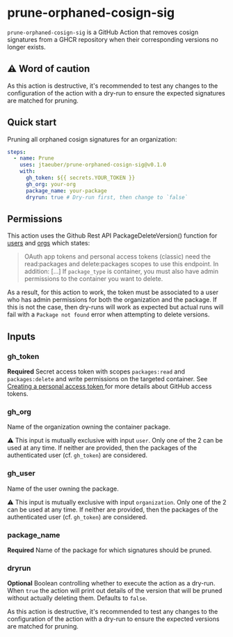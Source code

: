 # prune-orphaned-cosign-sig

`prune-orphaned-cosign-sig` is a GitHub Action that removes cosign signatures from a GHCR repository when their corresponding versions no longer exists.

## ⚠️ Word of caution

As this action is destructive, it's recommended to test any changes to the configuration of the action with a dry-run to ensure the expected signatures are matched for pruning.

## Quick start

Pruning all orphaned cosign signatures for an organization:

```yml
steps:
  - name: Prune
    uses: jtaeuber/prune-orphaned-cosign-sig@v0.1.0
    with:
      gh_token: ${{ secrets.YOUR_TOKEN }}
      gh_org: your-org
      package_name: your-package
      dryrun: true # Dry-run first, then change to `false`
```

## Permissions

This action uses the Github Rest API PackageDeleteVersion() function for [users](https://docs.github.com/en/rest/packages/packages#delete-a-package-version-for-the-authenticated-user) and [orgs](https://docs.github.com/en/rest/packages/packages#delete-package-version-for-an-organization) which states:

> OAuth app tokens and personal access tokens (classic) need the read:packages and delete:packages scopes to use this endpoint.
> In addition:
> [...]
> If `package_type` is container, you must also have admin permissions to the container you want to delete.

As a result, for this action to work, the token must be associated to a user who has admin permissions for both the organization and the package. If this is not the case, then dry-runs will work as expected but actual runs will fail with a `Package not found` error when attempting to delete versions.

## Inputs

### gh_token

**Required** Secret access token with scopes `packages:read` and `packages:delete` and write permissions on the targeted container. See [Creating a personal access token
](https://docs.github.com/en/github/authenticating-to-github/keeping-your-account-and-data-secure/creating-a-personal-access-token) for more details about GitHub access tokens.

### gh_org

Name of the organization owning the container package.

:warning: This input is mutually exclusive with input `user`.
Only one of the 2 can be used at any time.
If neither are provided, then the packages of the authenticated user (cf. `gh_token`) are considered.

### gh_user

Name of the user owning the package.

:warning: This input is mutually exclusive with input `organization`.
Only one of the 2 can be used at any time.
If neither are provided, then the packages of the authenticated user (cf. `gh_token`) are considered.

### package_name

**Required** Name of the package for which signatures should be pruned.

### dryrun

**Optional** Boolean controlling whether to execute the action as a dry-run. When `true` the action will print out details of the version that will be pruned without actually deleting them. Defaults to `false`.

As this action is destructive, it's recommended to test any changes to the configuration of the action with a dry-run to ensure the expected versions are matched for pruning.
